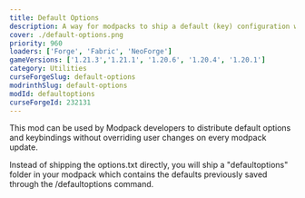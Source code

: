 ```yaml
---
title: Default Options
description: A way for modpacks to ship a default (key) configuration without having to include an options.txt file. Also allows local options from any mod .cfg file.
cover: ./default-options.png
priority: 960
loaders: ['Forge', 'Fabric', 'NeoForge']
gameVersions: ['1.21.3','1.21.1', '1.20.6', '1.20.4', '1.20.1']
category: Utilities
curseForgeSlug: default-options
modrinthSlug: default-options
modId: defaultoptions
curseForgeId: 232131
---
```


This mod can be used by Modpack developers to distribute default options and keybindings without overriding user changes on every modpack update.

Instead of shipping the options.txt directly, you will ship a "defaultoptions" folder in your modpack which contains the defaults previously saved through the /defaultoptions command.